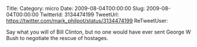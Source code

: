 Title: 
Category: micro
Date: 2009-08-04T00:00:00
Slug: 2009-08-04T00:00:00
TwitterId: 3134474199
TweetUrl: https://twitter.com/mark_philpot/status/3134474199
ReTweetUser: 

Say what you will of Bill Clinton, but no one would have ever sent George W Bush to negotiate the rescue of hostages.